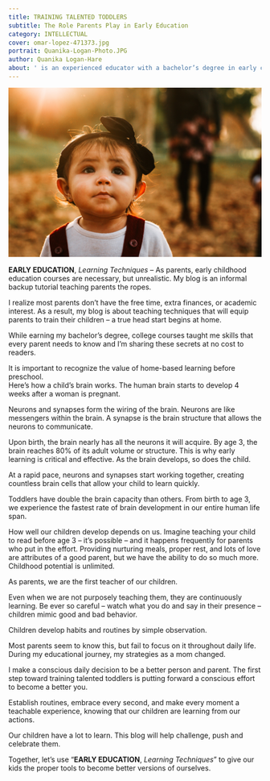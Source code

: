 ```yaml
---
title: TRAINING TALENTED TODDLERS
subtitle: The Role Parents Play in Early Education
category: INTELLECTUAL
cover: omar-lopez-471373.jpg
portrait: Quanika-Logan-Photo.JPG
author: Quanika Logan-Hare
about: ' is an experienced educator with a bachelor’s degree in early childhood education administration. She is an advocate for children coping with impoverished conditions. She is motivated by her aspiration to touch the hearts and develop the minds of young children.'
---
```


![unsplash.com](./omar-lopez-471373.jpg)

**EARLY EDUCATION**, *Learning Techniques* – As parents, early childhood education courses are necessary, but unrealistic. My blog is an informal backup tutorial teaching parents the ropes. 

I realize most parents don’t have the free time, extra finances, or academic interest. 
As a result, my blog is about teaching techniques that will equip parents to train their children – a true head start begins at home.

While earning my bachelor’s degree, college courses taught me skills that every parent needs to know and I’m sharing these secrets at no cost to readers.

It is important to recognize the value of home-based learning before preschool.   
Here’s how a child’s brain works. The human brain starts to develop 4 weeks after a woman is pregnant.

Neurons and synapses form the wiring of the brain. Neurons are like messengers within the brain. A synapse is the brain structure that allows the neurons to communicate. 

Upon birth, the brain nearly has all the neurons it will acquire. By age 3, the brain reaches 80% of its adult volume or structure. This is why early learning is critical and effective. As the brain develops, so does the child.  

At a rapid pace, neurons and synapses start working together, creating countless brain cells that allow your child to learn quickly. 

Toddlers have double the brain capacity than others. From birth to age 3, we experience the fastest rate of brain development in our entire human life span.

How well our children develop depends on us. Imagine teaching your child to read before age 3 – it’s possible – and it happens frequently for parents who put in the effort. Providing nurturing meals, proper rest, and lots of love are attributes of a good parent, but we have the ability to do so much more. Childhood potential is unlimited.  

As parents, we are the first teacher of our children.

Even when we are not purposely teaching them, they are continuously learning. Be ever so careful – watch what you do and say in their presence – children mimic good and bad behavior.
  
Children develop habits and routines by simple observation. 

Most parents seem to know this, but fail to focus on it throughout daily life. During my educational journey, my strategies as a mom changed.

I make a conscious daily decision to be a better person and parent. The first step toward training talented toddlers is putting forward a conscious effort to become a better you. 

Establish routines, embrace every second, and make every moment a teachable experience, knowing that our children are learning from our actions.  

Our children have a lot to learn. This blog will help challenge, push and celebrate them. 

Together, let’s use “**EARLY EDUCATION**, *Learning Techniques*” to give our kids the proper tools to become better versions of ourselves. 
